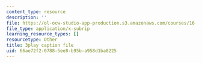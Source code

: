 ```yaml
---
content_type: resource
description: ''
file: https://ol-ocw-studio-app-production.s3.amazonaws.com/courses/16-687-private-pilot-ground-school-january-iap-2019/66ae72f207885ee8b95ba958d1ba8225_geJHchWUYQk.vtt
file_type: application/x-subrip
learning_resource_types: []
resourcetype: Other
title: 3play caption file
uid: 66ae72f2-0788-5ee8-b95b-a958d1ba8225
---
```

